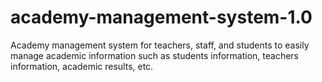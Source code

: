# academy-management-system-1.0
Academy management system for teachers, staff, and students to easily manage academic information such as students information, teachers information, academic results, etc.
